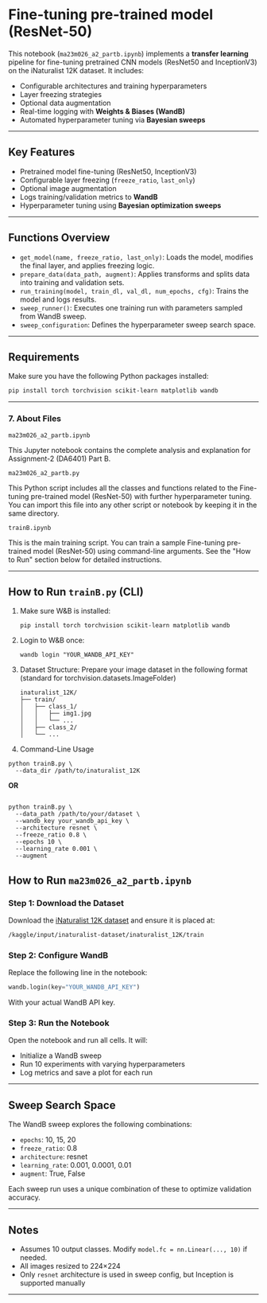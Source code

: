 # Fine-tuning pre-trained model (ResNet-50)

This notebook (`ma23m026_a2_partb.ipynb`) implements a **transfer learning** pipeline for fine-tuning pretrained CNN models (ResNet50 and InceptionV3) on the iNaturalist 12K dataset. It includes:

- Configurable architectures and training hyperparameters
- Layer freezing strategies
- Optional data augmentation
- Real-time logging with **Weights & Biases (WandB)**
- Automated hyperparameter tuning via **Bayesian sweeps**

---

## Key Features

- Pretrained model fine-tuning (ResNet50, InceptionV3)
- Configurable layer freezing (`freeze_ratio`, `last_only`)
- Optional image augmentation
- Logs training/validation metrics to **WandB**
- Hyperparameter tuning using **Bayesian optimization sweeps**

---

## Functions Overview

- `get_model(name, freeze_ratio, last_only)`: Loads the model, modifies the final layer, and applies freezing logic.
- `prepare_data(data_path, augment)`: Applies transforms and splits data into training and validation sets.
- `run_training(model, train_dl, val_dl, num_epochs, cfg)`: Trains the model and logs results.
- `sweep_runner()`: Executes one training run with parameters sampled from WandB sweep.
- `sweep_configuration`: Defines the hyperparameter sweep search space.

---

## Requirements

Make sure you have the following Python packages installed:

```bash
pip install torch torchvision scikit-learn matplotlib wandb
```

---

### 7. About Files

```
ma23m026_a2_partb.ipynb
```

This Jupyter notebook contains the complete analysis and explanation for Assignment-2 (DA6401) Part B.

```
ma23m026_a2_partb.py
```

This Python script includes all the classes and functions related to the Fine-tuning pre-trained model (ResNet-50) with further hyperparameter tuning. You can import this file into any other script or notebook by keeping it in the same directory.

```
trainB.ipynb
```

This is the main training script. You can train a sample Fine-tuning pre-trained model (ResNet-50) using command-line arguments. See the "How to Run" section below for detailed instructions.

---


## How to Run `trainB.py` (CLI)

1. Make sure W&B is installed:
   
   ```
   pip install torch torchvision scikit-learn matplotlib wandb

   ```

2. Login to W&B once:
   
   ```
   wandb login "YOUR_WANDB_API_KEY"

   ```

3. Dataset Structure:
   Prepare your image dataset in the following format (standard for torchvision.datasets.ImageFolder)

   ```
   inaturalist_12K/
   ├── train/
   │   ├── class_1/
   │   │   ├── img1.jpg
   │   │   └── ...
   │   ├── class_2/
   │   └── ...

   ```

5. Command-Line Usage

```
python trainB.py \
  --data_dir /path/to/inaturalist_12K
```
**OR**
```

python trainB.py \
  --data_path /path/to/your/dataset \
  --wandb_key your_wandb_api_key \
  --architecture resnet \
  --freeze_ratio 0.8 \
  --epochs 10 \
  --learning_rate 0.001 \
  --augment

```



## How to Run `ma23m026_a2_partb.ipynb`

### Step 1: Download the Dataset

Download the [iNaturalist 12K dataset](https://www.kaggle.com/datasets/viinod9/inaturalist-dataset) and ensure it is placed at:

```bash
/kaggle/input/inaturalist-dataset/inaturalist_12K/train
```

### Step 2: Configure WandB

Replace the following line in the notebook:

```python
wandb.login(key="YOUR_WANDB_API_KEY")
```

With your actual WandB API key.

### Step 3: Run the Notebook

Open the notebook and run all cells. It will:

- Initialize a WandB sweep
- Run 10 experiments with varying hyperparameters
- Log metrics and save a plot for each run

---

## Sweep Search Space

The WandB sweep explores the following combinations:

- `epochs`: 10, 15, 20  
- `freeze_ratio`: 0.8  
- `architecture`: resnet  
- `learning_rate`: 0.001, 0.0001, 0.01  
- `augment`: True, False

Each sweep run uses a unique combination of these to optimize validation accuracy.

---

## Notes

- Assumes 10 output classes. Modify `model.fc = nn.Linear(..., 10)` if needed.
- All images resized to 224×224
- Only `resnet` architecture is used in sweep config, but Inception is supported manually

---


